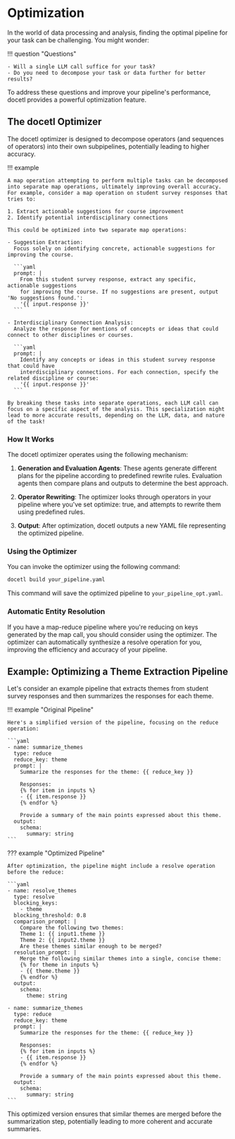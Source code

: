 # Optimization

In the world of data processing and analysis, finding the optimal pipeline for your task can be challenging. You might wonder:

!!! question "Questions"

    - Will a single LLM call suffice for your task?
    - Do you need to decompose your task or data further for better results?

To address these questions and improve your pipeline's performance, docetl provides a powerful optimization feature.

## The docetl Optimizer

The docetl optimizer is designed to decompose operators (and sequences of operators) into their own subpipelines, potentially leading to higher accuracy.

!!! example

    A map operation attempting to perform multiple tasks can be decomposed into separate map operations, ultimately improving overall accuracy. For example, consider a map operation on student survey responses that tries to:

    1. Extract actionable suggestions for course improvement
    2. Identify potential interdisciplinary connections

    This could be optimized into two separate map operations:

    - Suggestion Extraction:
      Focus solely on identifying concrete, actionable suggestions for improving the course.

      ```yaml
      prompt: |
        From this student survey response, extract any specific, actionable suggestions
        for improving the course. If no suggestions are present, output 'No suggestions found.':
        '{{ input.response }}'
      ```

    - Interdisciplinary Connection Analysis:
      Analyze the response for mentions of concepts or ideas that could connect to other disciplines or courses.

      ```yaml
      prompt: |
        Identify any concepts or ideas in this student survey response that could have
        interdisciplinary connections. For each connection, specify the related discipline or course:
        '{{ input.response }}'
      ```

    By breaking these tasks into separate operations, each LLM call can focus on a specific aspect of the analysis. This specialization might lead to more accurate results, depending on the LLM, data, and nature of the task!

### How It Works

The docetl optimizer operates using the following mechanism:

1. **Generation and Evaluation Agents**: These agents generate different plans for the pipeline according to predefined rewrite rules. Evaluation agents then compare plans and outputs to determine the best approach.

2. **Operator Rewriting**: The optimizer looks through operators in your pipeline where you've set optimize: true, and attempts to rewrite them using predefined rules.

3. **Output**: After optimization, docetl outputs a new YAML file representing the optimized pipeline.

### Using the Optimizer

You can invoke the optimizer using the following command:

```bash
docetl build your_pipeline.yaml
```

This command will save the optimized pipeline to `your_pipeline_opt.yaml`.

### Automatic Entity Resolution

If you have a map-reduce pipeline where you're reducing on keys generated by the map call, you should consider using the optimizer. The optimizer can automatically synthesize a resolve operation for you, improving the efficiency and accuracy of your pipeline.

## Example: Optimizing a Theme Extraction Pipeline

Let's consider an example pipeline that extracts themes from student survey responses and then summarizes the responses for each theme.

!!! example "Original Pipeline"

    Here's a simplified version of the pipeline, focusing on the reduce operation:

    ```yaml
    - name: summarize_themes
      type: reduce
      reduce_key: theme
      prompt: |
        Summarize the responses for the theme: {{ reduce_key }}

        Responses:
        {% for item in inputs %}
        - {{ item.response }}
        {% endfor %}

        Provide a summary of the main points expressed about this theme.
      output:
        schema:
          summary: string
    ```

??? example "Optimized Pipeline"

    After optimization, the pipeline might include a resolve operation before the reduce:

    ```yaml
    - name: resolve_themes
      type: resolve
      blocking_keys:
        - theme
      blocking_threshold: 0.8
      comparison_prompt: |
        Compare the following two themes:
        Theme 1: {{ input1.theme }}
        Theme 2: {{ input2.theme }}
        Are these themes similar enough to be merged?
      resolution_prompt: |
        Merge the following similar themes into a single, concise theme:
        {% for theme in inputs %}
        - {{ theme.theme }}
        {% endfor %}
      output:
        schema:
          theme: string

    - name: summarize_themes
      type: reduce
      reduce_key: theme
      prompt: |
        Summarize the responses for the theme: {{ reduce_key }}

        Responses:
        {% for item in inputs %}
        - {{ item.response }}
        {% endfor %}

        Provide a summary of the main points expressed about this theme.
      output:
        schema:
          summary: string
    ```

This optimized version ensures that similar themes are merged before the summarization step, potentially leading to more coherent and accurate summaries.
